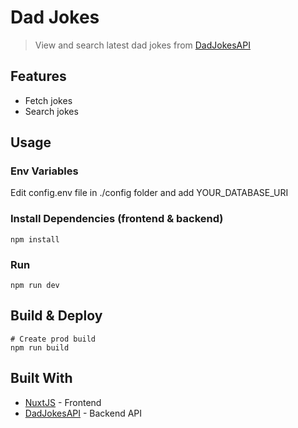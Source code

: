 # Dad Jokes

> View and search latest dad jokes from [DadJokesAPI](https://icanhazdadjoke.com/api)

## Features

- Fetch jokes 
- Search jokes

## Usage

### Env Variables

Edit config.env file in ./config folder and add YOUR_DATABASE_URI

### Install Dependencies (frontend & backend)

```
npm install
```

### Run

```
npm run dev
```

## Build & Deploy

```
# Create prod build
npm run build
```

## Built With

* [NuxtJS](https://nuxtjs.org/) - Frontend 
* [DadJokesAPI](https://icanhazdadjoke.com/api) - Backend API


